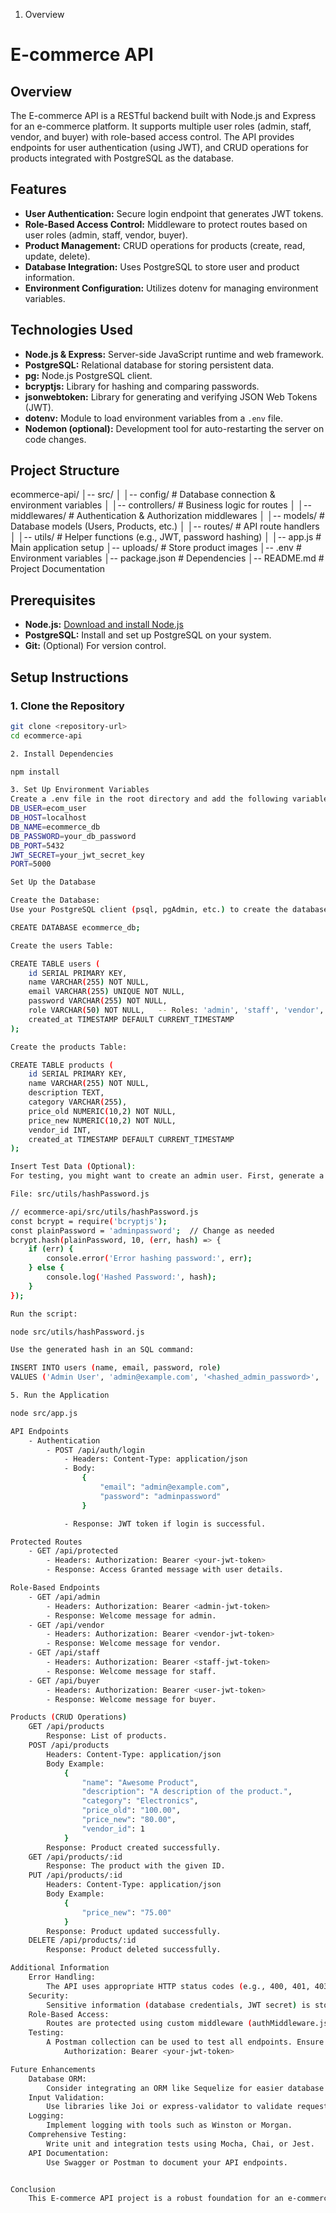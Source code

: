 1. Overview

# E-commerce API

## Overview

The E-commerce API is a RESTful backend built with Node.js and Express for an e-commerce platform. It supports multiple user roles (admin, staff, vendor, and buyer) with role-based access control. The API provides endpoints for user authentication (using JWT), and CRUD operations for products integrated with PostgreSQL as the database.

## Features

- **User Authentication:** Secure login endpoint that generates JWT tokens.
- **Role-Based Access Control:** Middleware to protect routes based on user roles (admin, staff, vendor, buyer).
- **Product Management:** CRUD operations for products (create, read, update, delete).
- **Database Integration:** Uses PostgreSQL to store user and product information.
- **Environment Configuration:** Utilizes dotenv for managing environment variables.

## Technologies Used

- **Node.js & Express:** Server-side JavaScript runtime and web framework.
- **PostgreSQL:** Relational database for storing persistent data.
- **pg:** Node.js PostgreSQL client.
- **bcryptjs:** Library for hashing and comparing passwords.
- **jsonwebtoken:** Library for generating and verifying JSON Web Tokens (JWT).
- **dotenv:** Module to load environment variables from a `.env` file.
- **Nodemon (optional):** Development tool for auto-restarting the server on code changes.

## Project Structure

ecommerce-api/
│-- src/
│   │-- config/          # Database connection & environment variables
│   │-- controllers/     # Business logic for routes
│   │-- middlewares/     # Authentication & Authorization middlewares
│   │-- models/          # Database models (Users, Products, etc.)
│   │-- routes/          # API route handlers
│   │-- utils/           # Helper functions (e.g., JWT, password hashing)
│   │-- app.js           # Main application setup
│-- uploads/             # Store product images
│-- .env                 # Environment variables
│-- package.json         # Dependencies
│-- README.md            # Project Documentation


## Prerequisites

- **Node.js:** [Download and install Node.js](https://nodejs.org/)
- **PostgreSQL:** Install and set up PostgreSQL on your system.
- **Git:** (Optional) For version control.

## Setup Instructions

### 1. Clone the Repository

```bash
git clone <repository-url>
cd ecommerce-api

2. Install Dependencies

npm install

3. Set Up Environment Variables
Create a .env file in the root directory and add the following variables
DB_USER=ecom_user
DB_HOST=localhost
DB_NAME=ecommerce_db
DB_PASSWORD=your_db_password
DB_PORT=5432
JWT_SECRET=your_jwt_secret_key
PORT=5000

Set Up the Database

Create the Database: 
Use your PostgreSQL client (psql, pgAdmin, etc.) to create the database:

CREATE DATABASE ecommerce_db;

Create the users Table:

CREATE TABLE users (
    id SERIAL PRIMARY KEY,
    name VARCHAR(255) NOT NULL,
    email VARCHAR(255) UNIQUE NOT NULL,
    password VARCHAR(255) NOT NULL,
    role VARCHAR(50) NOT NULL,   -- Roles: 'admin', 'staff', 'vendor', 'user'
    created_at TIMESTAMP DEFAULT CURRENT_TIMESTAMP
);

Create the products Table:

CREATE TABLE products (
    id SERIAL PRIMARY KEY,
    name VARCHAR(255) NOT NULL,
    description TEXT,
    category VARCHAR(255),
    price_old NUMERIC(10,2) NOT NULL,
    price_new NUMERIC(10,2) NOT NULL,
    vendor_id INT,
    created_at TIMESTAMP DEFAULT CURRENT_TIMESTAMP
);

Insert Test Data (Optional): 
For testing, you might want to create an admin user. First, generate a hashed password using the utility:

File: src/utils/hashPassword.js

// ecommerce-api/src/utils/hashPassword.js
const bcrypt = require('bcryptjs');
const plainPassword = 'adminpassword';  // Change as needed
bcrypt.hash(plainPassword, 10, (err, hash) => {
    if (err) {
        console.error('Error hashing password:', err);
    } else {
        console.log('Hashed Password:', hash);
    }
});

Run the script:

node src/utils/hashPassword.js

Use the generated hash in an SQL command:

INSERT INTO users (name, email, password, role)
VALUES ('Admin User', 'admin@example.com', '<hashed_admin_password>', 'admin');

5. Run the Application

node src/app.js

API Endpoints
    - Authentication
        - POST /api/auth/login
            - Headers: Content-Type: application/json
            - Body:
                {
                    "email": "admin@example.com",
                    "password": "adminpassword"
                }

            - Response: JWT token if login is successful.

Protected Routes
    - GET /api/protected
        - Headers: Authorization: Bearer <your-jwt-token>
        - Response: Access Granted message with user details.

Role-Based Endpoints
    - GET /api/admin
        - Headers: Authorization: Bearer <admin-jwt-token>
        - Response: Welcome message for admin.
    - GET /api/vendor
        - Headers: Authorization: Bearer <vendor-jwt-token>
        - Response: Welcome message for vendor.
    - GET /api/staff
        - Headers: Authorization: Bearer <staff-jwt-token>
        - Response: Welcome message for staff.
    - GET /api/buyer
        - Headers: Authorization: Bearer <user-jwt-token>
        - Response: Welcome message for buyer.

Products (CRUD Operations)
    GET /api/products
        Response: List of products.
    POST /api/products
        Headers: Content-Type: application/json
        Body Example:
            {
                "name": "Awesome Product",
                "description": "A description of the product.",
                "category": "Electronics",
                "price_old": "100.00",
                "price_new": "80.00",
                "vendor_id": 1
            }
        Response: Product created successfully.
    GET /api/products/:id
        Response: The product with the given ID.
    PUT /api/products/:id
        Headers: Content-Type: application/json
        Body Example:
            {
                "price_new": "75.00"
            }
        Response: Product updated successfully.
    DELETE /api/products/:id
        Response: Product deleted successfully.

Additional Information
    Error Handling:
        The API uses appropriate HTTP status codes (e.g., 400, 401, 403, 404, 500) and returns JSON error messages.
    Security:
        Sensitive information (database credentials, JWT secret) is stored in a .env file and not committed to source control.
    Role-Based Access:
        Routes are protected using custom middleware (authMiddleware.js and authorizeRole.js) to ensure only users with the proper roles can access them.
    Testing:
        A Postman collection can be used to test all endpoints. Ensure that JWT tokens are passed in the Authorization header as:
            Authorization: Bearer <your-jwt-token>

Future Enhancements
    Database ORM:
        Consider integrating an ORM like Sequelize for easier database management.
    Input Validation:
        Use libraries like Joi or express-validator to validate request data.
    Logging:
        Implement logging with tools such as Winston or Morgan.
    Comprehensive Testing:
        Write unit and integration tests using Mocha, Chai, or Jest.
    API Documentation:
        Use Swagger or Postman to document your API endpoints.


Conclusion
    This E-commerce API project is a robust foundation for an e-commerce platform with role-based access control, user authentication, and full CRUD operations for products. It’s built with Node.js, Express, and PostgreSQL, and is designed to be extended with additional features as needed.

